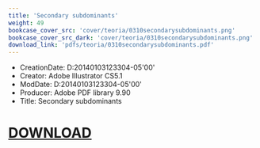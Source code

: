 ```yaml
---
title: 'Secondary subdominants'
weight: 49
bookcase_cover_src: 'cover/teoria/0310secondarysubdominants.png'
bookcase_cover_src_dark: 'cover/teoria/0310secondarysubdominants.png'
download_link: 'pdfs/teoria/0310secondarysubdominants.pdf'
---
```


- CreationDate: D:20140103123304-05'00'
- Creator: Adobe Illustrator CS5.1
- ModDate: D:20140103123304-05'00'
- Producer: Adobe PDF library 9.90
- Title: Secondary subdominants
# [DOWNLOAD](/pdfs/teoria/0310secondarysubdominants.pdf)
